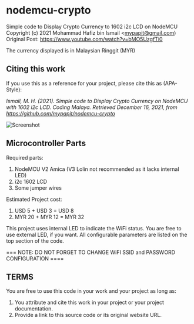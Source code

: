 # nodemcu-crypto
Simple code to Display Crypto Currency to 1602 i2c LCD on NodeMCU
Copyright (c) 2021 Mohammad Hafiz bin Ismail <mypapit@gmail.com)
Original Post: https://www.youtube.com/watch?v=bMO5UzgfTi0

The currency displayed is in Malaysian Ringgit (MYR)

## Citing this work
If you use this as a reference for your project, please cite this as (APA-Style): 
   
_Ismail, M. H. (2021). Simple code to Display Crypto Currency on NodeMCU with 1602 i2c LCD. Coding Malaya. 
Retrieved December 16, 2021, from https://github.com/mypapit/nodemcu-crypto_

  
![Screenshot](https://i.ytimg.com/vi/bMO5UzgfTi0/maxresdefault.jpg)
    

## Microcontroller Parts 
Required parts:
1. NodeMCU V2 Amica (V3 Lolin not recommended as it lacks internal LED)
2. i2c 1602 LCD 
3. Some jumper wires
  
Estimated Project cost: 
1. USD 5 + USD 3 = USD 8
2. MYR 20 + MYR 12 = MYR 32
      
This project uses internal LED to indicate the WiFi status. You are free to use external LED, if you want.
All configurable parameters are listed on the top section of the code.
      
===  NOTE: DO NOT FORGET TO CHANGE WiFI SSID and PASSWORD CONFIGURATION ====
      
      
## TERMS
You are free to use this code in your work and your project as long as:
1. You attribute and cite this work in your project or your project documentation.
2. Provide a link to this source code or its original website URL.
 
